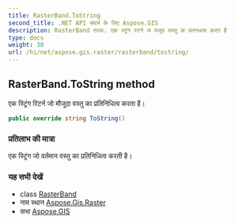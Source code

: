 ```yaml
---
title: RasterBand.ToString
second_title: .NET API संदर्भ के लिए Aspose.GIS
description: RasterBand तरक. एक स्ट्रंग रटर्न ज मजूद वस्तु क प्रतनधत्व करत है
type: docs
weight: 30
url: /hi/net/aspose.gis.raster/rasterband/tostring/
---
```

## RasterBand.ToString method

एक स्ट्रिंग रिटर्न जो मौजूदा वस्तु का प्रतिनिधित्व करता है।

```csharp
public override string ToString()
```

### प्रतिलाभ की मात्रा

एक स्ट्रिंग जो वर्तमान वस्तु का प्रतिनिधित्व करती है।

### यह सभी देखें

* class [RasterBand](../)
* नाम स्थान [Aspose.Gis.Raster](../../rasterband/)
* सभा [Aspose.GIS](../../../)



